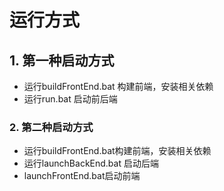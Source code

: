 # 运行方式

## 1. 第一种启动方式

- 运行buildFrontEnd.bat 构建前端，安装相关依赖
- 运行run.bat 启动前后端

### 2. 第二种启动方式

- 运行buildFrontEnd.bat构建前端，安装相关依赖
- 运行launchBackEnd.bat 启动后端
- launchFrontEnd.bat启动前端